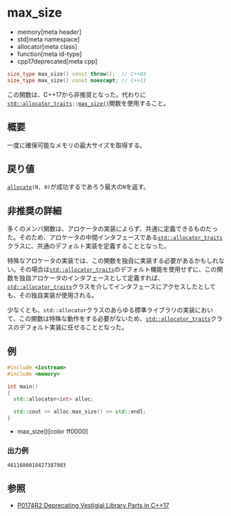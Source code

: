 # max_size
* memory[meta header]
* std[meta namespace]
* allocator[meta class]
* function[meta id-type]
* cpp17deprecated[meta cpp]

```cpp
size_type max_size() const throw();  // C++03
size_type max_size() const noexcept; // C++11
```

この関数は、C++17から非推奨となった。代わりに[`std::allocator_traits`](/reference/memory/allocator_traits.md)`::`[`max_size()`](/reference/memory/allocator_traits/max_size.md)関数を使用すること。

## 概要
一度に確保可能なメモリの最大サイズを取得する。


## 戻り値
[`allocate`](allocate.md)`(N, 0)`が成功するであろう最大の`N`を返す。


## 非推奨の詳細
多くのメンバ関数は、アロケータの実装によらず、共通に定義できるものだった。そのため、アロケータの中間インタフェースである[`std::allocator_traits`](/reference/memory/allocator_traits.md)クラスに、共通のデフォルト実装を定義することとなった。

特殊なアロケータの実装では、この関数を独自に実装する必要があるかもしれない。その場合は[`std::allocator_traits`](/reference/memory/allocator_traits.md)のデフォルト機能を使用せずに、この関数を独自アロケータのインタフェースとして定義すれば、[`std::allocator_traits`](/reference/memory/allocator_traits.md)クラスを介してインタフェースにアクセスしたとしても、その独自実装が使用される。

少なくとも、`std::allocator`クラスのあらゆる標準ライブラリの実装において、この関数は特殊な動作をする必要がないため、[`std::allocator_traits`](/reference/memory/allocator_traits.md)クラスのデフォルト実装に任せることとなった。


## 例
```cpp
#include <iostream>
#include <memory>

int main()
{
  std::allocator<int> alloc;

  std::cout << alloc.max_size() << std::endl;
}
```
* max_size()[color ff0000]

### 出力例
```
4611686018427387903
```


## 参照
- [P0174R2 Deprecating Vestigial Library Parts in C++17](http://www.open-std.org/jtc1/sc22/wg21/docs/papers/2016/p0174r2.html)
